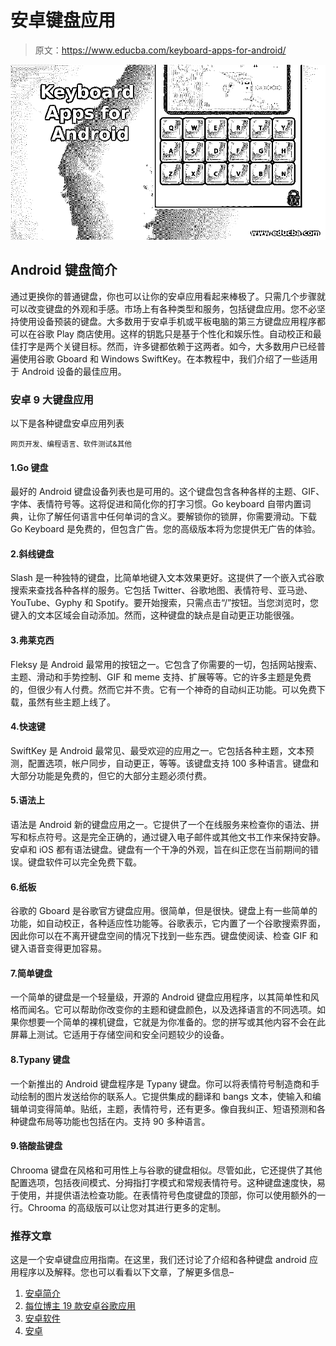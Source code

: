 # 安卓键盘应用

> 原文：<https://www.educba.com/keyboard-apps-for-android/>

![Keyboard Apps for Android](img/128d5620b3a302f40b116be90122c1c9.png)



## Android 键盘简介

通过更换你的普通键盘，你也可以让你的安卓应用看起来棒极了。只需几个步骤就可以改变键盘的外观和手感。市场上有各种类型和服务，包括键盘应用。您不必坚持使用设备预装的键盘。大多数用于安卓手机或平板电脑的第三方键盘应用程序都可以在谷歌 Play 商店使用。这样的钥匙只是基于个性化和娱乐性。自动校正和最佳打字是两个关键目标。然而，许多键都依赖于这两者。如今，大多数用户已经普遍使用谷歌 Gboard 和 Windows SwiftKey。在本教程中，我们介绍了一些适用于 Android 设备的最佳应用。

### 安卓 9 大键盘应用

以下是各种键盘安卓应用列表

<small>网页开发、编程语言、软件测试&其他</small>

#### 1.Go 键盘

最好的 Android 键盘设备列表也是可用的。这个键盘包含各种各样的主题、GIF、字体、表情符号等。这将促进和简化你的打字习惯。Go keyboard 自带内置词典，让你了解任何语言中任何单词的含义。要解锁你的锁屏，你需要滑动。下载 Go Keyboard 是免费的，但包含广告。您的高级版本将为您提供无广告的体验。

#### 2.斜线键盘

Slash 是一种独特的键盘，比简单地键入文本效果更好。这提供了一个嵌入式谷歌搜索来查找各种各样的服务。它包括 Twitter、谷歌地图、表情符号、亚马逊、YouTube、Gyphy 和 Spotify。要开始搜索，只需点击“/”按钮。当您浏览时，您键入的文本区域会自动添加。然而，这种键盘的缺点是自动更正功能很强。

#### 3.弗莱克西

Fleksy 是 Android 最常用的按钮之一。它包含了你需要的一切，包括网站搜索、主题、滑动和手势控制、GIF 和 meme 支持、扩展等等。它的许多主题是免费的，但很少有人付费。然而它并不贵。它有一个神奇的自动纠正功能。可以免费下载，虽然有些主题上线了。

#### 4.快速键

SwiftKey 是 Android 最常见、最受欢迎的应用之一。它包括各种主题，文本预测，配置选项，帐户同步，自动更正，等等。该键盘支持 100 多种语言。键盘和大部分功能是免费的，但它的大部分主题必须付费。

#### 5.语法上

语法是 Android 新的键盘应用之一。它提供了一个在线服务来检查你的语法、拼写和标点符号。这是完全正确的，通过键入电子邮件或其他文书工作来保持安静。安卓和 iOS 都有语法键盘。键盘有一个干净的外观，旨在纠正您在当前期间的错误。键盘软件可以完全免费下载。

#### 6.纸板

谷歌的 Gboard 是谷歌官方键盘应用。很简单，但是很快。键盘上有一些简单的功能，如自动校正，各种适应性功能等。谷歌表示，它内置了一个谷歌搜索界面，因此你可以在不离开键盘空间的情况下找到一些东西。键盘使阅读、检查 GIF 和键入语音变得更加容易。

#### 7.简单键盘

一个简单的键盘是一个轻量级，开源的 Android 键盘应用程序，以其简单性和风格而闻名。它可以帮助你改变你的主题和键盘颜色，以及选择语言的不同选项。如果你想要一个简单的裸机键盘，它就是为你准备的。您的拼写或其他内容不会在此屏幕上测试。它适用于存储空间和安全问题较少的设备。

#### 8.Typany 键盘

一个新推出的 Android 键盘程序是 Typany 键盘。你可以将表情符号制造商和手动绘制的图片发送给你的联系人。它提供集成的翻译和 bangs 文本，使输入和编辑单词变得简单。贴纸，主题，表情符号，还有更多。像自我纠正、短语预测和各种键盘布局等功能也包括在内。支持 90 多种语言。

#### 9.铬酸盐键盘

Chrooma 键盘在风格和可用性上与谷歌的键盘相似。尽管如此，它还提供了其他配置选项，包括夜间模式、分拇指打字模式和常规表情符号。这种键盘速度快，易于使用，并提供语法检查功能。在表情符号色度键盘的顶部，你可以使用额外的一行。Chrooma 的高级版可以让您对其进行更多的定制。

### 推荐文章

这是一个安卓键盘应用指南。在这里，我们还讨论了介绍和各种键盘 android 应用程序以及解释。您也可以看看以下文章，了解更多信息–

1.  [安卓简介](https://www.educba.com/introduction-to-android/)
2.  [每位博主 19 款安卓谷歌应用](https://www.educba.com/android-google-apps-for-every-blogger/)
3.  [安卓软件](https://www.educba.com/android-software/)
4.  [安卓](https://www.educba.com/android/)






